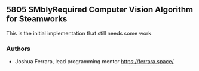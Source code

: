 ## 5805 SMblyRequired Computer Vision Algorithm for Steamworks

This is the initial implementation that still needs some work.

### Authors

* Joshua Ferrara, lead programming mentor https://ferrara.space/

